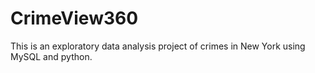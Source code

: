 # CrimeView360
This is an exploratory data analysis project of crimes in New York using MySQL and python.
